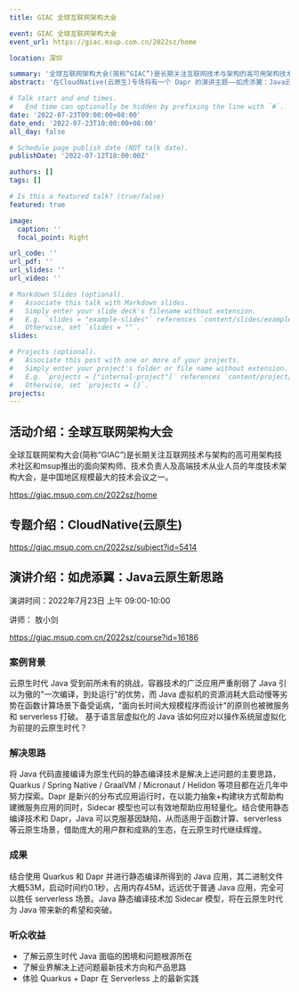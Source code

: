 ```yaml
---
title: GIAC 全球互联网架构大会

event: GIAC 全球互联网架构大会
event_url: https://giac.msup.com.cn/2022sz/home

location: 深圳

summary: '全球互联网架构大会(简称“GIAC”)是长期关注互联网技术与架构的高可用架构技术社区和msup推出的面向架构师、技术负责人及高端技术从业人员的年度技术架构大会，是中国地区规模最大的技术会议之一。在CloudNative(云原生)专场将有一个 Dapr 的演讲主题——如虎添翼：Java云原生新思路'
abstract: '在CloudNative(云原生)专场将有一个 Dapr 的演讲主题——如虎添翼：Java云原生新思路'

# Talk start and end times.
#   End time can optionally be hidden by prefixing the line with `#`.
date: '2022-07-23T09:00:00+08:00'
date_end: '2022-07-23T10:00:00+08:00'
all_day: false

# Schedule page publish date (NOT talk date).
publishDate: '2022-07-12T18:00:00Z'

authors: []
tags: []

# Is this a featured talk? (true/false)
featured: true

image:
  caption: ''
  focal_point: Right

url_code: ''
url_pdf: ''
url_slides: ''
url_video: ''

# Markdown Slides (optional).
#   Associate this talk with Markdown slides.
#   Simply enter your slide deck's filename without extension.
#   E.g. `slides = "example-slides"` references `content/slides/example-slides.md`.
#   Otherwise, set `slides = ""`.
slides:

# Projects (optional).
#   Associate this post with one or more of your projects.
#   Simply enter your project's folder or file name without extension.
#   E.g. `projects = ["internal-project"]` references `content/project/deep-learning/index.md`.
#   Otherwise, set `projects = []`.
projects:
---
```


## 活动介绍：全球互联网架构大会

全球互联网架构大会(简称“GIAC”)是长期关注互联网技术与架构的高可用架构技术社区和msup推出的面向架构师、技术负责人及高端技术从业人员的年度技术架构大会，是中国地区规模最大的技术会议之一。

https://giac.msup.com.cn/2022sz/home

## 专题介绍：CloudNative(云原生)



https://giac.msup.com.cn/2022sz/subject?id=5414

## 演讲介绍：如虎添翼：Java云原生新思路

演讲时间：2022年7月23日 上午 09:00-10:00

讲师： 敖小剑

https://giac.msup.com.cn/2022sz/course?id=16186

### 案例背景

云原生时代 Java 受到前所未有的挑战，容器技术的广泛应用严重削弱了 Java 引以为傲的"一次编译，到处运行"的优势，而 Java 虚拟机的资源消耗大启动慢等劣势在函数计算场景下备受诟病，"面向长时间大规模程序而设计"的原则也被微服务和 serverless 打破。 基于语言层虚拟化的 Java 该如何应对以操作系统层虚拟化为前提的云原生时代？

### 解决思路

将 Java 代码直接编译为原生代码的静态编译技术是解决上述问题的主要思路，Quarkus / Spring Native / GraalVM / Micronaut / Helidon 等项目都在近几年中努力探索。Dapr 是新兴的分布式应用运行时，在以能力抽象+构建块方式帮助构建微服务应用的同时，Sidecar 模型也可以有效地帮助应用轻量化。结合使用静态编译技术和 Dapr，Java 可以克服基因缺陷，从而适用于函数计算、serverless 等云原生场景，借助庞大的用户群和成熟的生态，在云原生时代继续辉煌。

### 成果

结合使用 Quarkus 和 Dapr 并进行静态编译所得到的 Java 应用，其二进制文件大概53M，启动时间约0.1秒，占用内存45M，远远优于普通 Java 应用，完全可以胜任 serverless 场景。Java 静态编译技术加 Sidecar 模型，将在云原生时代为 Java 带来新的希望和突破。

### 听众收益

- 了解云原生时代 Java 面临的困境和问题根源所在
- 了解业界解决上述问题最新技术方向和产品思路
- 体验 Quarkus + Dapr 在 Serverless 上的最新实践
